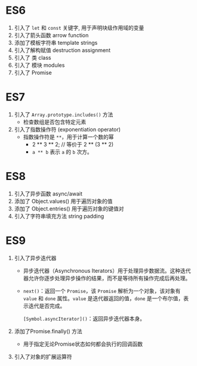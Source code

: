 # ES6

1. 引入了 `let`  和 `const` 关键字, 用于声明块级作用域的变量
2. 引入了箭头函数 arrow function
3. 添加了模板字符串 template strings
4. 引入了解构赋值 destruction assignment
5. 引入了 类 class 
6. 引入了 模块 modules
7. 引入了 Promise



# ES7

1. 引入了 `Array.prototype.includes()` 方法
   - 检查数组是否包含特定元素
2. 引入了指数操作符 (exponentiation operator)
   - 指数操作符是 `**`，用于计算一个数的幂
     - 2 ** 3 ** 2; // 等价于 2 ** (3 ** 2)
     - `a ** b` 表示 `a` 的 `b` 次方。

# ES8

1. 引入了异步函数 async/await
2. 添加了 Object.values() 用于遍历对象的值
3. 添加了 Object.entries() 用于遍历对象的键值对
4. 引入了字符串填充方法 string padding



# ES9

1. 引入了异步迭代器 

   - 异步迭代器（Asynchronous Iterators）用于处理异步数据流。这种迭代器允许你逐步处理异步操作的结果，而不是等待所有操作完成后再处理。

   - `next()`：返回一个 `Promise`，该 `Promise` 解析为一个对象，该对象有 `value` 和 `done` 属性。`value` 是迭代器返回的值，`done` 是一个布尔值，表示迭代是否完成。

     `[Symbol.asyncIterator]()`：返回异步迭代器本身。

2. 添加了Promise.finally() 方法

   - 用于指定无论Promise状态如何都会执行的回调函数

3. 引入了对象的扩展运算符